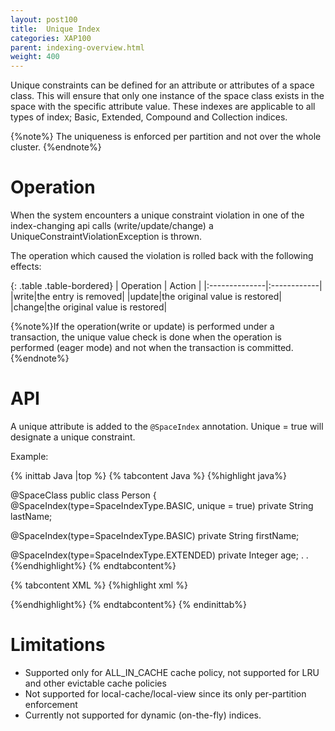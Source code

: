 ```yaml
---
layout: post100
title:  Unique Index
categories: XAP100
parent: indexing-overview.html
weight: 400
---
```



Unique constraints can be defined for an attribute or attributes of a space class. This will ensure that only one instance of the space class exists in the space with the specific attribute value. These indexes are applicable to all types of index; Basic, Extended, Compound and Collection indices.

{%note%}
The uniqueness is enforced per partition and not over the whole cluster.
{%endnote%}

# Operation

When the system encounters a unique constraint violation in one of the index-changing api calls (write/update/change) a  UniqueConstraintViolationException is thrown.

The operation which caused the violation is rolled back with the following effects:


{: .table .table-bordered}
| Operation | Action |
|:--------------|:------------|
|write|the entry is removed|
|update|the original value is restored|
|change|the original value is restored|

{%note%}If the operation(write or update) is performed under a transaction, the unique value check is done when the operation is performed (eager mode) and not when the transaction is committed. {%endnote%}


# API

A unique attribute is added to the `@SpaceIndex` annotation. Unique = true will designate a unique constraint.

Example:

{% inittab Java |top %}
{% tabcontent Java %}
{%highlight java%}

@SpaceClass
public class Person
{
  @SpaceIndex(type=SpaceIndexType.BASIC, unique = true)
  private String lastName;

  @SpaceIndex(type=SpaceIndexType.BASIC)
  private String firstName;

  @SpaceIndex(type=SpaceIndexType.EXTENDED)
  private Integer age;
 .
 .
{%endhighlight%}
{% endtabcontent%}

{% tabcontent XML %}
{%highlight xml %}

<gigaspaces-mapping>
    <class name="com.gigaspaces.examples.Person" persist="false" replicate="false" fifo="false" >
        <property name="lastName">
            <index type="BASIC" unique="true"/>
        </property>
        <property name="firstName">
            <index type="BASIC"/>
        </property>
        <property name="age">
             <index type="EXTENDED"/>
        </property>
    </class>
</gigaspaces-mapping>
{%endhighlight%}
{% endtabcontent%}
{% endinittab%}

# Limitations

*	Supported only for ALL_IN_CACHE cache policy, not supported for LRU and other evictable cache policies
*	Not supported for local-cache/local-view since its only per-partition enforcement
*	Currently not supported for dynamic (on-the-fly) indices.


